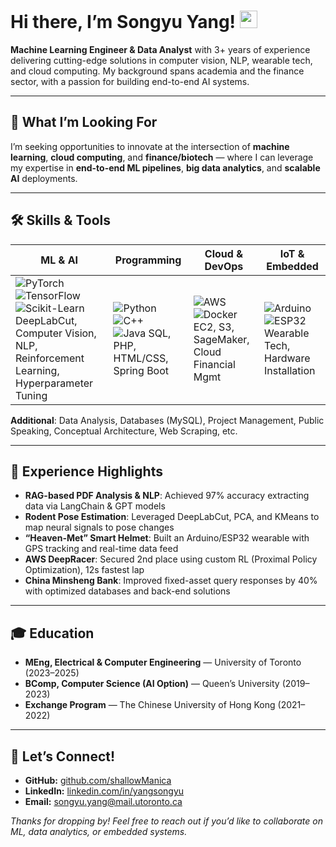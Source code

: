 # Hi there, I’m **Songyu Yang**! <img src="https://media.giphy.com/media/hvRJCLFzcasrR4ia7z/giphy.gif" width="28">

**Machine Learning Engineer & Data Analyst** with 3+ years of experience delivering cutting-edge solutions in computer vision, NLP, wearable tech, and cloud computing. My background spans academia and the finance sector, with a passion for building end-to-end AI systems.

---

## :eyes: What I’m Looking For
I’m seeking opportunities to innovate at the intersection of **machine learning**, **cloud computing**, and **finance/biotech** — where I can leverage my expertise in **end-to-end ML pipelines**, **big data analytics**, and **scalable AI** deployments.

---

## :hammer_and_wrench: Skills & Tools

| **ML & AI**                                                          | **Programming**                                                                                                | **Cloud & DevOps**                                                    | **IoT & Embedded**                              |
|----------------------------------------------------------------------|----------------------------------------------------------------------------------------------------------------|------------------------------------------------------------------------|-------------------------------------------------|
| ![PyTorch](https://img.shields.io/badge/PyTorch-EE4C2C.svg?logo=pytorch&logoColor=white) ![TensorFlow](https://img.shields.io/badge/TensorFlow-FF6F00.svg?logo=tensorflow&logoColor=white) <br> ![Scikit-Learn](https://img.shields.io/badge/Scikit--Learn-F7931E.svg?logo=scikit-learn&logoColor=white) <br> DeepLabCut, Computer Vision, NLP, Reinforcement Learning, Hyperparameter Tuning | ![Python](https://img.shields.io/badge/Python-3776AB.svg?logo=python&logoColor=white) ![C++](https://img.shields.io/badge/C%2B%2B-00599C.svg?logo=c%2B%2B&logoColor=white) <br> ![Java](https://img.shields.io/badge/Java-ED8B00.svg?logo=java&logoColor=white) SQL, PHP, HTML/CSS, Spring Boot | ![AWS](https://img.shields.io/badge/Amazon%20AWS-232F3E.svg?logo=amazon-aws&logoColor=white) ![Docker](https://img.shields.io/badge/Docker-2496ED.svg?logo=docker&logoColor=white) <br> EC2, S3, SageMaker, Cloud Financial Mgmt | ![Arduino](https://img.shields.io/badge/Arduino-00979D.svg?logo=arduino&logoColor=white) ![ESP32](https://img.shields.io/badge/ESP32-000000.svg?logoColor=white) <br> Wearable Tech, Hardware Installation |

**Additional**: Data Analysis, Databases (MySQL), Project Management, Public Speaking, Conceptual Architecture, Web Scraping, etc.

---

## :briefcase: Experience Highlights
- **RAG-based PDF Analysis & NLP**: Achieved 97% accuracy extracting data via LangChain & GPT models  
- **Rodent Pose Estimation**: Leveraged DeepLabCut, PCA, and KMeans to map neural signals to pose changes  
- **“Heaven-Met” Smart Helmet**: Built an Arduino/ESP32 wearable with GPS tracking and real-time data feed  
- **AWS DeepRacer**: Secured 2nd place using custom RL (Proximal Policy Optimization), 12s fastest lap  
- **China Minsheng Bank**: Improved fixed-asset query responses by 40% with optimized databases and back-end solutions  

---

## :mortar_board: Education
- **MEng, Electrical & Computer Engineering** — University of Toronto (2023–2025)  
- **BComp, Computer Science (AI Option)** — Queen’s University (2019–2023)  
- **Exchange Program** — The Chinese University of Hong Kong (2021–2022)

---

## :handshake: Let’s Connect!
- **GitHub:** [github.com/shallowManica](https://github.com/shallowManica)  
- **LinkedIn:** [linkedin.com/in/yangsongyu](https://linkedin.com/in/yangsongyu)  
- **Email:** songyu.yang@mail.utoronto.ca  

_Thanks for dropping by! Feel free to reach out if you’d like to collaborate on ML, data analytics, or embedded systems._  
